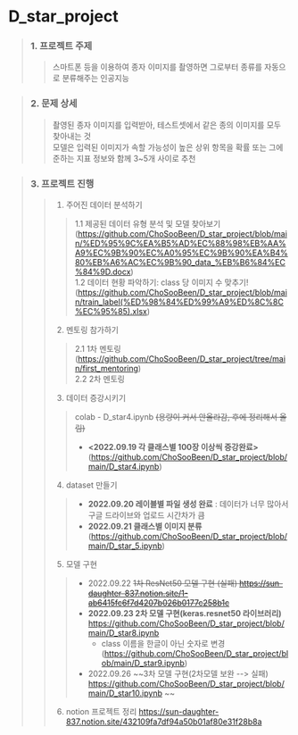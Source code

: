 # D_star_project

> ### 1. 프로젝트 주제
>	>   스마트폰 등을 이용하여 종자 이미지를 촬영하면 그로부터 종류를 자동으로 분류해주는 인공지능

> ### 2. 문제 상세
> > 촬영된 종자 이미지를 입력받아, 테스트셋에서 같은 종의 이미지를 모두 찾아내는 것               
모델은 입력된 이미지가 속할 가능성이 높은 상위 항목을 확률 또는 그에 준하는 지표 정보와 함께 3~5개 사이로 추천

> ### 3. 프로젝트 진행
> > 1. 주어진 데이터 분석하기   
> > > 1.1 제공된 데이터 유형 분석 및 모델 찾아보기(https://github.com/ChoSooBeen/D_star_project/blob/main/%ED%95%9C%EA%B5%AD%EC%88%98%EB%AA%A9%EC%9B%90%EC%A0%95%EC%9B%90%EA%B4%80%EB%A6%AC%EC%9B%90_data_%EB%B6%84%EC%84%9D.docx)        
> > > 1.2 데이터 현황 파악하기: class 당 이미지 수 맞추기! (https://github.com/ChoSooBeen/D_star_project/blob/main/train_label(%ED%98%84%ED%99%A9%ED%8C%8C%EC%95%85).xlsx)
> > 2. 멘토링 참가하기
> > > 2.1 1차 멘토링(https://github.com/ChoSooBeen/D_star_project/tree/main/first_mentoring)     
> > > 2.2 2차 멘토링
> > 3. 데이터 증강시키기    
> > > colab - D_star4.ipynb ~~(용량이 커서 안올라감, 후에 정리해서 올림)~~        
> > > + **<2022.09.19 각 클래스별 100장 이상씩 증강완료>** (https://github.com/ChoSooBeen/D_star_project/blob/main/D_star4.ipynb)   
> > 4. dataset 만들기    
> > > + **2022.09.20 레이블별 파일 생성 완료** : 데이터가 너무 많아서 구글 드라이브와 업로드 시간차가 큼    
> > > + **2022.09.21 클래스별 이미지 분류** (https://github.com/ChoSooBeen/D_star_project/blob/main/D_star_5.ipynb) 
> > 5. 모델 구현
> > > + 2022.09.22 ~~1차 ResNet50 모델 구현 (실패) https://sun-daughter-837.notion.site/1-ab6415fc6f7d4207b026b0177c258b1c~~     
> > > + **2022.09.23 2차 모델 구현(keras.resnet50 라이브러리)**   https://github.com/ChoSooBeen/D_star_project/blob/main/D_star8.ipynb    
> > >   + class 이름을 한글이 아닌 숫자로 변경   (https://github.com/ChoSooBeen/D_star_project/blob/main/D_star9.ipynb)    
> > > + 2022.09.26 ~~3차 모델 구현(2차모델 보완 --> 실패) https://github.com/ChoSooBeen/D_star_project/blob/main/D_star10.ipynb ~~
> > 6. notion 프로젝트 정리 https://sun-daughter-837.notion.site/432109fa7df94a50b01af80e31f28b8a
